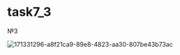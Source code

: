 # task7_3

№3

![171331296-a8f21ca9-89e8-4823-aa30-807be43b73ac](https://user-images.githubusercontent.com/90614997/175811295-5c39cf37-dcaa-4fbf-b43f-a5120f12fb57.png)
